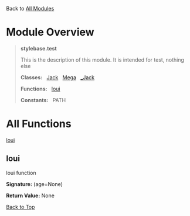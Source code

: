 Back to [All Modules](https://github.com/pyrustic/stylebase/blob/master/docs/modules/README.md#readme)

# Module Overview

> **stylebase.test**
> 
> This is the description of this module. It is intended for test, nothing else
>
> **Classes:** &nbsp; [Jack](https://github.com/pyrustic/stylebase/blob/master/docs/modules/content/stylebase.test/content/classes/jack.md#class-jack) &nbsp; [Mega](https://github.com/pyrustic/stylebase/blob/master/docs/modules/content/stylebase.test/content/classes/mega.md#class-mega) &nbsp; [\_Jack](https://github.com/pyrustic/stylebase/blob/master/docs/modules/content/stylebase.test/content/classes/_jack.md#class-_jack)
>
> **Functions:** &nbsp; [loui](#loui)
>
> **Constants:** &nbsp; PATH

# All Functions
[loui](#loui)

## loui
loui function



**Signature:** (age=None)



**Return Value:** None

[Back to Top](#module-overview)


